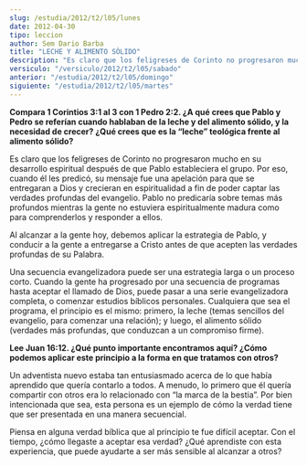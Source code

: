 ```yaml
---
slug: /estudia/2012/t2/l05/lunes
date: 2012-04-30
tipo: leccion
author: Sem Dario Barba
title: "LECHE Y ALIMENTO SÓLIDO"
description: "Es claro que los feligreses de Corinto no progresaron mucho en su desarrollo espiritual después de que Pablo estableciera el grupo. Por eso, cuando él les predicó, su mensaje fue una apelación para que se entregaran a Dios y crecieran en espiritualidad a fin de poder captar las verdades profundas del evangelio."
versiculo: "/versiculo/2012/t2/l05/sabado"
anterior: "/estudia/2012/t2/l05/domingo"
siguiente: "/estudia/2012/t2/l05/martes"
---
```


**Compara 1 Corintios 3:1 al 3 con 1 Pedro 2:2. ¿A qué crees que Pablo y Pedro se referían cuando hablaban de la leche y del alimento sólido, y la necesidad de crecer? ¿Qué crees que es la “leche” teológica frente al alimento sólido?**

Es claro que los feligreses de Corinto no progresaron mucho en su desarrollo espiritual después de que Pablo estableciera el grupo. Por eso, cuando él les predicó, su mensaje fue una apelación para que se entregaran a Dios y crecieran en espiritualidad a fin de poder captar las verdades profundas del evangelio. Pablo no predicaría sobre temas más profundos mientras la gente no estuviera espiritualmente madura como para comprenderlos y responder a ellos.

Al alcanzar a la gente hoy, debemos aplicar la estrategia de Pablo, y conducir a la gente a entregarse a Cristo antes de que acepten las verdades profundas de su Palabra.

Una secuencia evangelizadora puede ser una estrategia larga o un proceso corto. Cuando la gente ha progresado por una secuencia de programas hasta aceptar el llamado de Dios, puede pasar a una serie evangelizadora completa, o comenzar estudios bíblicos personales. Cualquiera que sea el programa, el principio es el mismo: primero, la leche (temas sencillos del evangelio, para comenzar una relación); y luego, el alimento sólido (verdades más profundas, que conduzcan a un compromiso firme).

**Lee Juan 16:12. ¿Qué punto importante encontramos aquí? ¿Cómo podemos aplicar este principio a la forma en que tratamos con otros?**

Un adventista nuevo estaba tan entusiasmado acerca de lo que había aprendido que quería contarlo a todos. A menudo, lo primero que él quería compartir con otros era lo relacionado con “la marca de la bestia”. Por bien intencionada que sea, esta persona es un ejemplo de cómo la verdad tiene que ser presentada en una manera secuencial.

Piensa en alguna verdad bíblica que al principio te fue difícil aceptar. Con el tiempo, ¿cómo llegaste a aceptar esa verdad? ¿Qué aprendiste con esta experiencia, que puede ayudarte a ser más sensible al alcanzar a otros?
